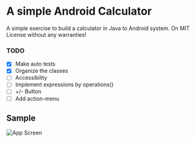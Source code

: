 # A simple Android Calculator

A simple exercise to build a calculator in Java to Android system.
On MIT License without any warranties!

### TODO

- [x] Make auto tests
- [x] Organize the classes
- [ ] Accessibility
- [ ] Implement expressions by operations()
- [ ] +/- Button
- [ ] Add action-menu

## Sample
![App Screen](https://github.com/brnfra/android_calculator_brnfra/blob/master/app/src/main/app_image.png)
